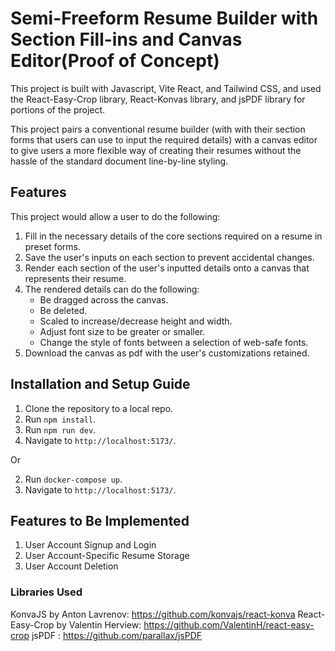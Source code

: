 # Semi-Freeform Resume Builder with Section Fill-ins and Canvas Editor(Proof of Concept)

This project is built with Javascript, Vite React, and Tailwind CSS, and used the React-Easy-Crop library, React-Konvas library, and jsPDF library for portions of the project.

This project pairs a conventional resume builder (with with their section forms that users can use to input the required details) with a canvas editor to give users a more flexible way of creating their resumes without the hassle of the standard document line-by-line styling.

## Features

This project would allow a user to do the following:

1. Fill in the necessary details of the core sections required on a resume in preset forms.
2. Save the user's inputs on each section to prevent accidental changes.
3. Render each section of the user's inputted details onto a canvas that represents their resume.
4. The rendered details can do the following:
   - Be dragged across the canvas.
   - Be deleted.
   - Scaled to increase/decrease height and width.
   - Adjust font size to be greater or smaller.
   - Change the style of fonts between a selection of web-safe fonts.
5. Download the canvas as pdf with the user's customizations retained.

## Installation and Setup Guide

1. Clone the repository to a local repo.
2. Run `npm install`.
3. Run `npm run dev`.
4. Navigate to `http://localhost:5173/`.

Or

2. Run `docker-compose up`.
3. Navigate to `http://localhost:5173/`.

## Features to Be Implemented

1. User Account Signup and Login
2. User Account-Specific Resume Storage
3. User Account Deletion

### Libraries Used

KonvaJS by Anton Lavrenov: https://github.com/konvajs/react-konva
React-Easy-Crop by Valentin Herview: https://github.com/ValentinH/react-easy-crop
jsPDF : https://github.com/parallax/jsPDF
